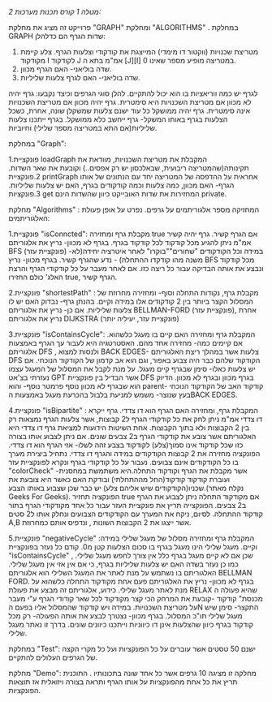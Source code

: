 *מטלה 1 קורס תכנות מערכות 2:*

פרוייקט זה מציג את מחלקת "GRAPH" ומחלקת "ALGORITHMS" .
במחלקת GRAPH שדות הגרף הם כדלהלן:
1. מטריצת שכנויות (ווקטור דו מימדי) המייצגת את קודקודי וצלעות הגרף. צלע קיימת מקודקוד I לקודקוד J אמ"מ בתא ה [J][I] במטריצה מופיע מספר שאינו 0.
2. שדה בוליאני- האם הגרף מכוון.
3. שדה בוליאני- האם לגרף צלעות שליליות.
  
לגרף יש כמה ווריאציות בו הוא יכול להתקיים. להלן סוגי הגרפים וכיצד נקבעו:
גרף יהיה לא מכוון אם מטריצת השכנויות היא סימטרית.
גרף יהיה מכוון אם מטריצת השכנויות אינה סימטרית.
גרף יהיה ממושקל כל עוד ישנם צלעות שמשקלן שונה, אחרת, כשכל הצלעות בגרף באותו המשקל- גרף ייחשב כלא ממושקל.
בגרף ייתכנו צלעות שליליות(אם התא במטריצה מספר שלילי) וחיוביות.

במחלקת "Graph":

1.פונקציית loadGraph המקבלת את מטריצת השכנויות, מוודאת את תקינותה(שהמטריצה ריבועית, שבאלכסון יש רק אפסים..) וקובעת את שאר השדות.
2.פונקציית printGraph אחראית על ההדפסה של המטריצה יחד עם הנתונים של אותו הגרף- האם מכוון, כמה צלעות וכמה קודקודים בגרף, האם יש צלעות שליליות.
3.פונקציות get המחזירות את שדות האובייקט כיוון שהשדות הינם private.

מחלקת "Algorithms" :
המחזיקה מספר אלגוריתמים על גרפים. נפרט על אופן פעולת האלגוריתמים:

1.פונקציית "isConncted": מקבלת גרף ומחזירה true אם הגרף קשיר. גרף יהיה קשיר אמ"מ ניתן להגיע מכל קודקוד לכל קודקוד בגרף.
בגרף לא מכוון- נריץ את אלגוריתם BFS (פונקציית עזר) -במידה וכל הקודקודים "שחורים"\"בוקרו" לאחר איטרציה יחידה(לא משנה מהו קודקדו ההתחלה) - נדע שהגרף קשיר.
בגרף מכוון- נריץ BFS מכל קודקוד ונבצע את אותה הבדיקה עבור כל ריצה כזו. אם לאחר מעבר על כל קודקודי הגרף והרצת האלג' כולם החזירו true, הגרף קשיר.

2.פונקציית "shortestPath" : מקבלת גרף, נקודות התחלה וסוף- ומחזירה מחרוזת של המסלול הקצר ביותר בין 2 קודקודים אלו במידה וקיים.
בהנתן גרף- נבדוק האם יש לו צלעות שליליות. אם כן- נריץ את אלגוריתם BELLMAN-FORD (פונקציית עזר), אחרת נריץ את אלגוריתם DIJKSTRA (פונקציית עזר, יעיליה יותר)

3.פונקציית "isContainsCycle": המקבלת גרף ומחזירה האם קיים בו מעגל כלשהוא. אם קיימים כמה- מחזירה אחד מהם.
האסטרטגיה היא לעבור עך הגרף באמצעות אלגוריתם DFS , ולנסות למצוא BACK EDGES- צלעות אשר במהלך ריצת האלגוריתם DFS הקודקוד שלהם כבר היה צבוע באפור, וגם הוא אב קדמון של הקודקוד הנוכחי. אם יש צלעות כאלו- סימן שבגרף קיים מעגל.
על מנת לקבל את המסלול של המעגל עצמו נעזרתי בצ'אט GPT אשר הבדיל בין פונקציית DFS בגרף מכוון ובגרף לא מכוון. הדיוק הוא שבגרף לא מכוון נוסף פרמטר נוסף- והוא parent- קודקוד האב של הקודקוד הנוכחי בעץ שנוצר- משמש למניעת בלבול בהכרעת מעגל באמצעות הBACK EDGES.

4.פונקציית "isBipartite" : המקבלת גרף, ומחזירה האם הגרף הוא דו צדדי. גרף ייקרא דו צדדי אמ"מ ניתן לחק את כל קודקודי הגרף ל2 קבוצות, אשר צלעות הגרף נמצאות רק בין 2 הקבוצות ולא בתוך הקבוצות. אחת השיטות הידועות למציאת גרף דו צדדי היא האלגוריתם אשר צובע את קודקודי הגרף ב2 צבעים שונים. אם ניתן לצבוע אותו בצורה כזו שכל קודקוד אינו סמוך(צלע) לקודקוד בצבע זהה לשלו- אזי הגרף הוא דו צדדי. הפונקציה מחזירה את 2 קבוצות הקודקודים במידה והגרף דו צדדי.
נתחיל ביצירת מערך בו כל הקודקודים אינם צבועים. נעבור על כל קודקודי בגרף ונקרא לפונקציית עזר "colorCheck" אשר מקבלת את הגרף וקודקוד התחלה.היא  משתמשת במחסנית- ועוברת קודקוד קודקוד(החל מההתחלתי) ובודקת האם כאשר היא צובעת את שכניו(הקודקודים שיש אליהם צלע) יש כבר שכן שצבוע באותו הצבע.(נקלח מאתר Geeks For Geeks). הפונקציה תחזיר true אם מקודקוד התחלה ניתן לצבוע את הגרף ב2 צבעים. הפונקצייה תריץ את פונקציית העזר עבור כל אחד מקודקודי הגרף בתור קודקוד ההתחלה. לסיום, ניקח את המערך עם הקודקודים הצבועים ונחלק אותו ל2 סטים A,B אשר ייצגו את 2 הקבוצות השונות , ונדפיס אותם כמחרוזת.

5.פונקציית "negativeCycle" :המקבלת גרף ומחזירה מסלול של מעגל שלילי במידה וקיים. מעגל שלילי הינו מעגל בגרף בו סכום הצלעות קטן מ0.
קודם כל נעזר בפונקציית "isContainsCycle" , שכן אם לא קיים מעגל בגרף כלל אין צורך לחפש מעגל שלילי. כמו כן נעזר בשדה האם יש צלעות שליליות בגרף, כי אם אין אזי אין מעגל שלילי.
האלגוריתם בו נשתמש על מנת לאתר את המעגל השלילי הוא אלגוריתם BELLMAN FORD.
בגרף לא מכוון- נריץ את האלגוריתם פעם אחת מקודקוד התחלה כלשהוא על מנת לאתר מעגל שלילי. כידוע, אלגוריתם זה מבצע את פעולת RELAX שהיא פעולה ה
מכנסת" קודקוד -קובעת את המרחק הכי קצר מקודקוד לכל שאר קודודי הגרף ע"י מעבר על מטריצת השכנויות. במידה ויש קודקוד שהמסלול אליו בפעם הN התקצר- סימן שיש מעגל שלילי תו"כ המסלול.
בגרף מכוון- נצטרך לבצע את אותה הפעולה- רק מכל קודקוד בגרף כיוון שהצלעות אינן דו כיווניות וייתכנו כיוונים שונים. בדרך זו נאתר מעגל שלילי.


במחלקת "Test":
ישנם 50 טסטים אשר עוברים על כל הפונקציות ועל כל מקרי הקצה של הגרפים העלולים להתקיים.

מחלקת "Demo":
מחלקה זו מציגה 10 גרפים אשר כל אחד שונה בתכונותיו . התוכנית תריץ את כל אחת מהפונקציות על אותו הגרף ותראה בצורה ויזואלית אז תוצאות הפונקציות.
   

   

